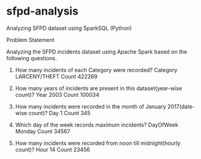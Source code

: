 # sfpd-analysis
Analyzing SFPD dataset using SparkSQL (Python)

Problem Statement

Analyzing the SFPD incidents dataset using Apache Spark based on the following questions.

1) How many incidents of each Category were recorded?
   Category LARCENY/THEFT  Count 422269

2) How many years of incidents are present in this dataset(year-wise count)?
   Year 2003  Count 100034

3) How many incidents were recorded in the month of January 2017(date-wise count)?
   Day 1  Count 345

4) Which day of the week records maximum incidents?
   DayOfWeek Monday  Count 34567

5) How many incidents were recorded from noon till midnight(hourly count)?
   Hour 14  Count 23456
   
